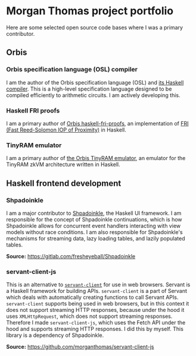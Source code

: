 # Morgan Thomas project portfolio

Here are some selected open source code bases where I was a primary contributor.

## Orbis

### Orbis specification language (OSL) compiler

I am the author of the Orbis specification language (OSL) and [its Haskell compiler](https://github.com/Orbis-Tertius/osl).
This is a high-level specification language designed to be compiled efficiently to arithmetic circuits. I am actively
developing this.

### Haskell FRI proofs

I am a primary author of [Orbis haskell-fri-proofs](https://github.com/Orbis-Tertius/haskell-fri-proofs), an
implementation of [FRI (Fast Reed-Solomon IOP of Proximity)](https://www.semanticscholar.org/paper/Fast-Reed-Solomon-Interactive-Oracle-Proofs-of-Ben-Sasson-Bentov/2415603b4e8799f575b788706be21862c055e25b) in Haskell.

### TinyRAM emulator

I am a primary author of [the Orbis TinyRAM emulator](https://github.com/Orbis-Tertius/tinyram), an emulator for the
TinyRAM zkVM architecture written in Haskell.

## Haskell frontend development

### Shpadoinkle

I am a major contributor to [Shpadoinkle](https://shpadoinkle.org/), the Haskell UI framework. I am responsible for the concept of Shpadoinkle continuations, which is how Shpadoinkle allows for concurrent event handlers interacting with view models without race conditions. I am also responsible for Shpadoinkle's mechanisms for streaming data, lazy loading tables, and lazily populated tables.

**Source:** https://gitlab.com/fresheyeball/Shpadoinkle

### servant-client-js

This is an alternative to [`servant-client`](https://github.com/haskell-servant/servant) for use in web browsers. Servant is a Haskell framework for building APIs. `servant-client` is a part of Servant which deals with automatically creating functions to call Servant APIs. `servant-client` supports being used in web browsers, but in this context it does not support streaming HTTP responses, because under the hood it uses `XMLHttpRequest`, which does not support streaming responses. Therefore I made `servant-client-js`, which uses the Fetch API under the hood and supports streaming HTTP responses. I did this by myself. This library is a dependency of Shpadoinkle.

**Source:** https://github.com/morganthomas/servant-client-js
